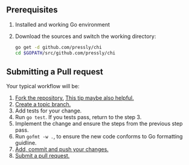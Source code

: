 ## Prerequisites

1. Installed and working Go environment
2. Download the sources and switch the working directory:

    ```bash
    go get -d github.com/pressly/chi
    cd $GOPATH/src/github.com/pressly/chi
    ```

## Submitting a Pull request

Your typical workflow will be:

1. [Fork the repository.][fork] [This tip maybe also helpful.][go-fork-tip]
2. [Create a topic branch.][branch]
3. Add tests for your change.
4. Run `go test`. If you tests pass, return to the step 3.
5. Implement the change and ensure the steps from the previous step pass.
6. Run `gofmt -w .`, to ensure the new code conforms to Go formatting guidline.
7. [Add, commit and push your changes.][git-help] 
8. [Submit a pull request.][pull-req]


[go-fork-tip]: http://blog.campoy.cat/2014/03/github-and-go-forking-pull-requests-and.html 
[fork]: https://help.github.com/articles/fork-a-repo
[branch]: http://learn.github.com/p/branching.html
[git-help]: https://guides.github.com
[pull-req]: https://help.github.com/articles/using-pull-requests
